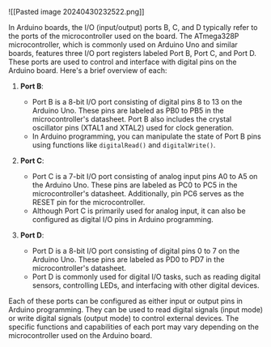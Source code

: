
![[Pasted image 20240430232522.png]]

In Arduino boards, the I/O (input/output) ports B, C, and D typically refer to the ports of the microcontroller used on the board. The ATmega328P microcontroller, which is commonly used on Arduino Uno and similar boards, features three I/O port registers labeled Port B, Port C, and Port D. These ports are used to control and interface with digital pins on the Arduino board. Here's a brief overview of each:

1. **Port B**:
    
    - Port B is a 8-bit I/O port consisting of digital pins 8 to 13 on the Arduino Uno. These pins are labeled as PB0 to PB5 in the microcontroller's datasheet. Port B also includes the crystal oscillator pins (XTAL1 and XTAL2) used for clock generation.
    - In Arduino programming, you can manipulate the state of Port B pins using functions like `digitalRead()` and `digitalWrite()`.
    
1. **Port C**:
    
    - Port C is a 7-bit I/O port consisting of analog input pins A0 to A5 on the Arduino Uno. These pins are labeled as PC0 to PC5 in the microcontroller's datasheet. Additionally, pin PC6 serves as the RESET pin for the microcontroller.
    - Although Port C is primarily used for analog input, it can also be configured as digital I/O pins in Arduino programming.
    
1. **Port D**:
    
    - Port D is a 8-bit I/O port consisting of digital pins 0 to 7 on the Arduino Uno. These pins are labeled as PD0 to PD7 in the microcontroller's datasheet.
    - Port D is commonly used for digital I/O tasks, such as reading digital sensors, controlling LEDs, and interfacing with other digital devices.

Each of these ports can be configured as either input or output pins in Arduino programming. They can be used to read digital signals (input mode) or write digital signals (output mode) to control external devices. The specific functions and capabilities of each port may vary depending on the microcontroller used on the Arduino board.